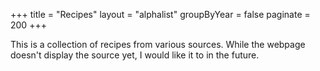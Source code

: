 +++
title = "Recipes"
layout = "alphalist"
groupByYear = false
paginate = 200
+++

This is a collection of recipes from various sources. 
While the webpage doesn't display the source yet, I would like it to in the future. 

